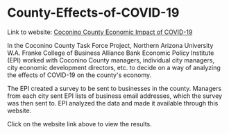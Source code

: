 # County-Effects-of-COVID-19

Link to website: [Coconino County Economic Impact of COVID-19](https://dianess.github.io/County-Effects-of-COVID/)

In the Coconino County Task Force Project, Northern Arizona University W.A. Franke College of Business Alliance Bank Economic Policy Institute (EPI) worked with Coconino County managers, individual city managers, city economic development directors, etc. to decide on a way of analyzing the effects of COVID-19 on the county's economy.

The EPI created a survey to be sent to businesses in the county. Managers from each city sent EPI lists of business email addresses, which the survey was then sent to. EPI analyzed the data and made it available through this website.

Click on the website link above to view the results.
